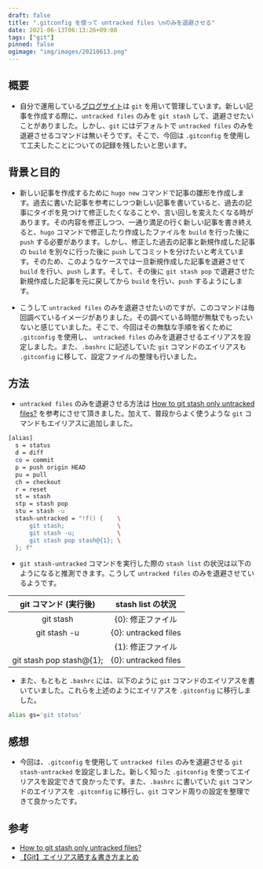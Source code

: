 ```yaml
---
draft: false
title: ".gitconfig を使って untracked files \nのみを退避させる"
date: 2021-06-13T06:13:26+09:00
tags: ["git"]
pinned: false
ogimage: "img/images/20210613.png"
---
```


## 概要

- 自分で運用している[ブログサイト](https://haytok.jp)は `git` を用いて管理しています。新しい記事を作成する際に、`untracked files` のみを `git stash` して、退避させたいことがありました。しかし、`git` にはデフォルトで `untracked files` のみを退避させるコマンドは無いそうです。そこで、今回は `.gitconfig` を使用して工夫したことについての記録を残したいと思います。

## 背景と目的

- 新しい記事を作成するために `hugo new` コマンドで記事の雛形を作成します。過去に書いた記事を参考にしつつ新しい記事を書いていると、過去の記事にタイポを見つけて修正したくなることや、言い回しを変えたくなる時があります。その内容を修正しつつ、一通り満足の行く新しい記事を書き終えると、`hugo` コマンドで修正したり作成したファイルを `build` を行った後に `push` する必要があります。しかし、修正した過去の記事と新規作成した記事の `build` を別々に行った後に `push` してコミットを分けたいと考えています。そのため、このようなケースでは一旦新規作成した記事を退避させて `build` を行い、`push` します。そして、その後に `git stash pop` で退避させた新規作成した記事を元に戻してから `build` を行い、`push` するようにします。

- こうして `untracked files` のみを退避させたいのですが、このコマンドは毎回調べているイメージがありました。その調べている時間が無駄でもったいないと感じていました。そこで、今回はその無駄な手順を省くために `.gitconfig` を使用し、 `untracked files` のみを退避させるエイリアスを設定しました。また、`.bashrc` に記述していた `git` コマンドのエイリアスも `.gitconfig` に移して、設定ファイルの整理も行いました。

## 方法

- `untracked files` のみを退避させる方法は [How to git stash only untracked files?](https://stackoverflow.com/questions/39026156/how-to-git-stash-only-untracked-files) を参考にさせて頂きました。加えて、普段からよく使うような `git` コマンドもエイリアスに追加しました。

```bash
[alias]
  s = status
  d = diff
  co = commit
  p = push origin HEAD
  pu = pull
  ch = checkout
  r = reset
  st = stash
  stp = stash pop
  stu = stash -u
  stash-untracked = "!f() {    \
      git stash;               \
      git stash -u;            \
      git stash pop stash@{1}; \
  }; f"
```

- `git stash-untracked` コマンドを実行した際の `stash list` の状況は以下のようになると推測できます。こうして `untracked files` のみを退避させているようです。

|      git コマンド (実行後)      |    stash list の状況    |
| :----------------------: | :------------------: |
|         git stash        |      {0}: 修正ファイル     |
|       git stash -u       | {0}: untracked files |
|                          |      {1}: 修正ファイル     |
| git stash pop stash@{1}; | {0}: untracked files |

- また、もともと `.bashrc` には、以下のように `git` コマンドのエイリアスを書いていました。これらを上述のようにエイリアスを `.gitconfig` に移行しました。

```bash
alias gs='git status'
```

## 感想

- 今回は、`.gitconfig` を使用して `untracked files` のみを退避させる `git stash-untracked` を設定しました。新しく知った `.gitconfig` を使ってエイリアスを設定できて良かったです。また、`.bashrc` に書いていた `git` コマンドのエイリアスを `.gitconfig` に移行し、`git` コマンド周りの設定を整理できて良かったです。

## 参考

- [How to git stash only untracked files?](https://stackoverflow.com/questions/39026156/how-to-git-stash-only-untracked-files)
- [【Git】エイリアス晒す＆書き方まとめ](https://qiita.com/YamEiR/items/d98ba009d2925e7eb305)
